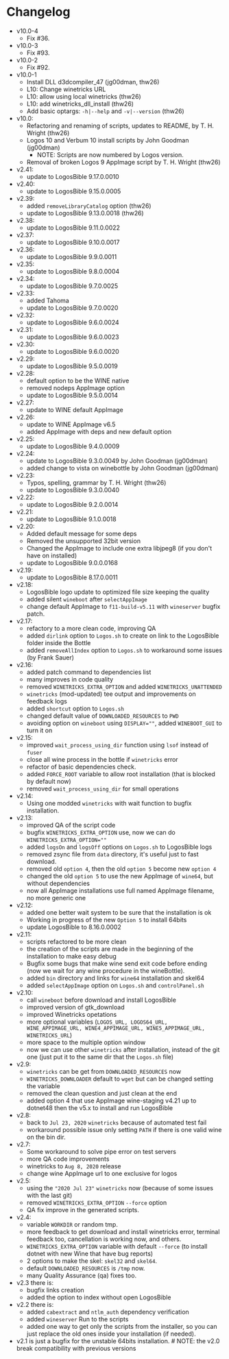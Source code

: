 # Changelog
* v10.0-4
  - Fix #36.
* v10.0-3
  - Fix #93.
* v10.0-2
  - Fix #92.
* v10.0-1
  - Install DLL d3dcompiler_47 (jg00dman, thw26)
  - L10: Change winetricks URL
  - L10: allow using local winetricks (thw26)
  - L10: add winetricks_dll_install (thw26)
  - Add basic optargs: `-h|--help` and `-v|--version` (thw26)
* v10.0:
  - Refactoring and renaming of scripts, updates to README, by T. H. Wright (thw26)
  - Logos 10 and Verbum 10 install scripts by John Goodman (jg00dman)
    - NOTE: Scripts are now numbered by Logos version.
  - Removal of broken Logos 9 AppImage script by T. H. Wright (thw26)
* v2.41:
  - update to LogosBible 9.17.0.0010
* v2.40:
  - update to LogosBible 9.15.0.0005
* v2.39:
  - added `removeLibraryCatalog` option (thw26)
  - update to LogosBible 9.13.0.0018 (thw26)
* v2.38:
  - update to LogosBible 9.11.0.0022
* v2.37:
  - update to LogosBible 9.10.0.0017
* v2.36:
  - update to LogosBible 9.9.0.0011
* v2.35:
  - update to LogosBible 9.8.0.0004
* v2.34:
  - update to LogosBible 9.7.0.0025
* v2.33:
  - added Tahoma
  - update to LogosBible 9.7.0.0020
* v2.32:
  - update to LogosBible 9.6.0.0024
* v2.31:
  - update to LogosBible 9.6.0.0023
* v2.30:
  - update to LogosBible 9.6.0.0020
* v2.29:
  - update to LogosBible 9.5.0.0019
* v2.28:
  - default option to be the WINE native
  - removed nodeps AppImage option
  - update to LogosBible 9.5.0.0014
* v2.27:
  - update to WINE default AppImage
* v2.26:
  - update to WINE AppImage v6.5
  - added AppImage with deps and new default option
* v2.25:
  - update to LogosBible 9.4.0.0009
* v2.24:
  - update to LogosBible 9.3.0.0049 by John Goodman (jg00dman)
  - added change to vista on winebottle by John Goodman (jg00dman)
* v2.23:
  - Typos, spelling, grammar by T. H. Wright (thw26)
  - update to LogosBible 9.3.0.0040
* v2.22:
  - update to LogosBible 9.2.0.0014
* v2.21:
  - update to LogosBible 9.1.0.0018
* v2.20:
  - Added default message for some deps
  - Removed the unsupported 32bit version
  - Changed the AppImage to include one extra libjpeg8 (if you don't have on installed)
  - update to LogosBible 9.0.0.0168
* v2.19:
  - update to LogosBible 8.17.0.0011
* v2.18:
  - LogosBible logo update to optimized file size keeping the quality
  - added silent `wineboot` after `selectAppImage`
  - change default AppImage to `f11-build-v5.11` with `wineserver` bugfix patch.
* v2.17:
  - refactory to a more clean code, improving QA
  - added `dirlink` option to `Logos.sh` to create on link to the LogosBible folder inside the Bottle
  - added `removeAllIndex` option to `Logos.sh` to workaround some issues (by Frank Sauer)
* v2.16:
  - added patch command to dependencies list
  - many improves in code quality
  - removed `WINETRICKS_EXTRA_OPTION` and added `WINETRICKS_UNATTENDED`
  - `winetricks` (mod-updated) tee output and improvements on feedback logs
  - added `shortcut` option to `Logos.sh`
  - changed default value of `DOWNLOADED_RESOURCES` to `PWD`
  - avoiding option on `wineboot` using `DISPLAY=""`, added `WINEBOOT_GUI` to turn it on
* v2.15:
  - improved `wait_process_using_dir` function using `lsof` instead of `fuser`
  - close all wine process in the bottle if `winetricks` error
  - refactor of basic dependencies check.
  - added `FORCE_ROOT` variable to allow root installation (that is blocked by default now)
  - removed `wait_process_using_dir` for small operations
* v2.14:
  - Using one modded `winetricks` with wait function to bugfix installation.
* v2.13:
  - improved QA of the script code
  - bugfix `WINETRICKS_EXTRA_OPTION` use, now we can do `WINETRICKS_EXTRA_OPTION=""`
  - added `logsOn` and `logsOff` options on `Logos.sh` to LogosBible logs
  - removed zsync file from `data` directory, it's useful just to fast download.
  - removed old `option 4`, then the old `option 5` become new `option 4`
  - changed the old `option 5` to use the new AppImage of `wine64`, but without dependencies
  - now all AppImage installations use full named AppImage filename, no more generic one
* v2.12:
  - added one better wait system to be sure that the installation is ok
  - Working in progress of the new `Option 5` to install 64bits
  - update LogosBible to 8.16.0.0002
* v2.11:
  - scripts refactored to be more clean
  - the creation of the scripts are made in the beginning of the installation to make easy debug
  - Bugfix some bugs that make wine send exit code before ending (now we wait for any wine procedure in the wineBottle).
  - added `bin` directory and links for `wine64` installation and skel64
  - added `selectAppImage` option on `Logos.sh` and `controlPanel.sh`
* v2.10:
  - call `wineboot` before download and install LogosBible
  - improved version of gtk_download
  - improved Winetricks opetations
  - more optional variables (`LOGOS_URL, LOGOS64_URL, WINE_APPIMAGE_URL, WINE4_APPIMAGE_URL, WINE5_APPIMAGE_URL, WINETRICKS_URL`)
  - more space to the multiple option window
  - now we can use other `winetricks` after installation, instead of the git one (just put it to the same dir that the `Logos.sh` file)
* v2.9:
  - `winetricks` can be get from `DOWNLOADED_RESOURCES` now
  - `WINETRICKS_DOWNLOADER` default to `wget` but can be changed setting the variable
  - removed the clean question and just clean at the end
  - added option 4 that use AppImage wine-staging v4.21 up to dotnet48 then the v5.x to install and run LogosBible
* v2.8:
  - back to `Jul 23, 2020` `winetricks` because of automated test fail
  - workaround possible issue only setting `PATH` if there is one valid wine on the bin dir.
* v2.7:
  - Some workaround to solve pipe error on test servers
  - more QA code improvements
  - winetricks to `Aug 8, 2020` release
  - change wine AppImage url to one exclusive for logos
* v2.5:
  - using the `"2020 Jul 23"` `winetricks` now (because of some issues with the last git)
  - removed `WINETRICKS_EXTRA_OPTION` `--force` option
  - QA fix improve in the generated scripts.
* v2.4:
  - variable `WORKDIR` or random tmp.
  - more feedback to get download and install winetricks error, terminal feedback too, cancellation is working now, and others.
  - `WINETRICKS_EXTRA_OPTION` variable with default `--force` (to install dotnet with new Wine that have bug reports)
  - 2 options to make the skel: `skel32` and `skel64`.
  - default `DOWNLOADED_RESOURCES` is `/tmp` now.
  - many Quality Assurance (qa) fixes too.
* v2.3 there is:
  - bugfix links creation
  - added the option to index without open LogosBible
* v2.2 there is:
  - added `cabextract` and `ntlm_auth` dependency verification
  - added `wineserver` Run to the scripts
  - added one way to get only the scripts from the installer, so you can just replace the old ones inside your installation (if needed).
* v2.1 is just a bugfix for the unstable 64bits installation. # NOTE: the v2.0 break compatibility with previous versions

